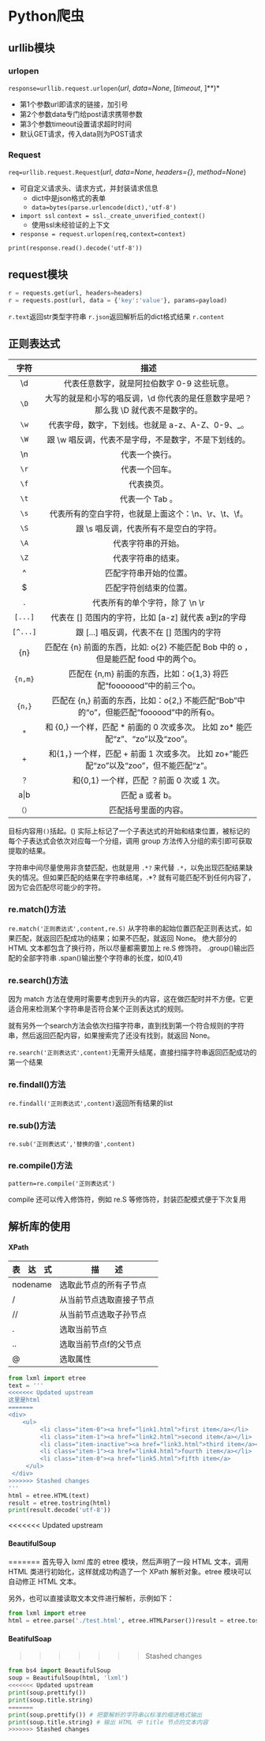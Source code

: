 #   Python爬虫

## urllib模块

### urlopen

`response=urllib.request.urlopen`(*url*, *data=None*, [*timeout*, ]**)*

- 第1个参数url即请求的链接，加引号
- 第2个参数data专门给post请求携带参数
- 第3个参数timeout设置请求超时时间
- 默认GET请求，传入data则为POST请求

### Request

`req=urllib.request.Request`(*url*, *data=None*, *headers={}*, *method=None*)

- 可自定义请求头、请求方式，并封装请求信息
  - dict中是json格式的表单
  - `data=bytes(parse.urlencode(dict),'utf-8')`
- `import ssl`  `context = ssl._create_unverified_context()`
  - 使用ssl未经验证的上下文
- `response = request.urlopen(req,context=context)`

`print(response.read().decode('utf-8'))`

## request模块

```python
r = requests.get(url, headers=headers)
r = requests.post(url, data = {'key':'value'}, params=payload)
```

`r.text`返回str类型字符串
`r.json`返回解析后的dict格式结果
`r.content`

## 正则表达式

|   字符   |                             描述                             |
| :------: | :----------------------------------------------------------: |
|    \d    |         代表任意数字，就是阿拉伯数字 0-9 这些玩意。          |
|   `\D`   | 大写的就是和小写的唱反调，\d 你代表的是任意数字是吧？那么我 \D 就代表不是数字的。 |
|   `\w`   |      代表字母，数字，下划线。也就是 a-z、A-Z、0-9、_。       |
|   `\W`   |     跟 \w 唱反调，代表不是字母，不是数字，不是下划线的。     |
|    \n    |                        代表一个换行。                        |
|   `\r`   |                        代表一个回车。                        |
|   `\f`   |                          代表换页。                          |
|   `\t`   |                       代表一个 Tab 。                        |
|   `\s`   |     代表所有的空白字符，也就是上面这个：\n、\r、\t、\f。     |
|   `\S`   |            跟 \s 唱反调，代表所有不是空白的字符。            |
|   `\A`   |                      代表字符串的开始。                      |
|   `\Z`   |                      代表字符串的结束。                      |
|    ^     |                    匹配字符串开始的位置。                    |
|    $     |                    匹配字符创结束的位置。                    |
|    .     |                代表所有的单个字符，除了 \n \r                |
| `[...]`  |     代表在 [] 范围内的字符，比如 [a-z] 就代表 a到z的字母     |
| `[^...]` |          跟 [...] 唱反调，代表不在 [] 范围内的字符           |
|   {n}    | 匹配在 {n} 前面的东西，比如: o{2} 不能匹配 Bob 中的 o ，但是能匹配 food 中的两个o。 |
| `{n,m}`  | 匹配在 {n,m} 前面的东西，比如：o{1,3} 将匹配“fooooood”中的前三个o。 |
| `{n，}`  | 匹配在 {n,} 前面的东西，比如：o{2,} 不能匹配“Bob”中的“o”，但能匹配“foooood”中的所有o。 |
|   `*`    | 和 {0,} 一个样，匹配 * 前面的 0 次或多次。 比如 zo* 能匹配“z”、“zo”以及“zoo”。 |
|   `+`    | 和{1，} 一个样，匹配 + 前面 1 次或多次。 比如 zo+”能匹配“zo”以及“zoo”，但不能匹配“z”。 |
|   `？`   |          和{0,1} 一个样，匹配 ？前面 0 次或 1 次。           |
|   a\|b   |                       匹配 a 或者 b。                        |
|  `（）`  |                     匹配括号里面的内容。                     |

目标内容用`()`括起。() 实际上标记了一个子表达式的开始和结束位置，被标记的每个子表达式会依次对应每一个分组，调用 group 方法传入分组的索引即可获取提取的结果。

字符串中间尽量使用非贪婪匹配，也就是用 `.*?` 来代替 `.*`，以免出现匹配结果缺失的情况。但如果匹配的结果在字符串结尾，.*? 就有可能匹配不到任何内容了，因为它会匹配尽可能少的字符。

### re.match()方法

`re.match('正则表达式',content,re.S)`
从字符串的起始位置匹配正则表达式，如果匹配，就返回匹配成功的结果；如果不匹配，就返回 None。
绝大部分的 HTML 文本都包含了换行符，所以尽量都需要加上 re.S 修饰符。
.group()输出匹配的全部字符串
.span()输出整个字符串的长度，如(0,41)

### re.search()方法

因为 match 方法在使用时需要考虑到开头的内容，这在做匹配时并不方便。它更适合用来检测某个字符串是否符合某个正则表达式的规则。

就有另外一个search方法会依次扫描字符串，直到找到第一个符合规则的字符串，然后返回匹配内容，如果搜索完了还没有找到，就返回 None。

`re.search('正则表达式',content)`无需开头结尾，直接扫描字符串返回匹配成功的第一个结果

### re.findall()方法

`re.findall('正则表达式',content)`返回所有结果的list

### re.sub()方法

`re.sub('正则表达式','替换的值',content)`

### re.compile()方法

`pattern=re.compile('正则表达式')`

compile 还可以传入修饰符，例如 re.S 等修饰符，封装匹配模式便于下次复用

## 解析库的使用

#### XPath

| 表　达　式 | 描　　述                 |
| ---------- | ------------------------ |
| nodename   | 选取此节点的所有子节点   |
| /          | 从当前节点选取直接子节点 |
| //         | 从当前节点选取子孙节点   |
| .          | 选取当前节点             |
| ..         | 选取当前节点f的父节点    |
| @          | 选取属性                 |

```python
from lxml import etree
text = '''
<<<<<<< Updated upstream
这里是html
=======
<div>
    <ul>
         <li class="item-0"><a href="link1.html">first item</a></li>
         <li class="item-1"><a href="link2.html">second item</a></li>
         <li class="item-inactive"><a href="link3.html">third item</a></li>
         <li class="item-1"><a href="link4.html">fourth item</a></li>
         <li class="item-0"><a href="link5.html">fifth item</a>
     </ul>
 </div>
>>>>>>> Stashed changes
'''
html = etree.HTML(text)
result = etree.tostring(html)
print(result.decode('utf-8'))
```

<<<<<<< Updated upstream


#### BeautifulSoup
=======
首先导入 lxml 库的 etree 模块，然后声明了一段 HTML 文本，调用 HTML 类进行初始化，这样就成功构造了一个 XPath 解析对象。etree 模块可以自动修正 HTML 文本。

另外，也可以直接读取文本文件进行解析，示例如下：

```python
from lxml import etree
html = etree.parse('./test.html', etree.HTMLParser())result = etree.tostring(html)print(result.decode('utf-8'))
```

#### BeatifulSoap
>>>>>>> Stashed changes

```python
from bs4 import BeautifulSoup
soup = BeautifulSoup(html, 'lxml')
<<<<<<< Updated upstream
print(soup.prettify())
print(soup.title.string)
=======
print(soup.prettify()) # 把要解析的字符串以标准的缩进格式输出
print(soup.title.string) # 输出 HTML 中 title 节点的文本内容
>>>>>>> Stashed changes
```

